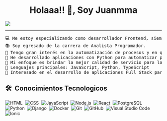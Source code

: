 <h1 align="center"> Holaaa!! 👋, Soy Juanmma</h1>

<a target="_blank" href="https://www.stefanosst.gr"><img src="https://github.com/user-attachments/assets/873bdd81-e77d-4e12-bf0c-91ed588727d4"/></a>

<hr>

<pre>
💻 Me estoy especializando como desarrollador Frontend, siempre atento a las nuevas tecnologías y en constante aprendizaje.
📚 Soy egresado de la carrera de Analista Programador.
📝 Tengo gran interés en la automatización de procesos y en que estas sean amigables con el usuario.
🔭 He desarrollado aplicaciones con Python para automatizar procesos de Excel en el área de ecommerce.
🌱 Mi enfoque es brindar la mejor calidad de servicio para la satisfacción total del cliente.
🌟 Lenguajes principales: JavaScript, Python, TypeScript
🚩 Interesado en el desarrollo de aplicaciones Full Stack para Machine Learning.
</pre>


<div>

  ## 🛠️ &nbsp;Conocimientos Tecnologicos

  ![HTML](https://img.shields.io/badge/-HTML-0D1117?style=flat&logo=HTML5)&nbsp;
  ![CSS](https://img.shields.io/badge/-CSS-0D1117?style=flat&logo=CSS3&logoColor=1572B6)&nbsp;
  ![JavaScript](https://img.shields.io/badge/-JavaScript-0D1117?style=flat&logo=javascript)&nbsp;
  ![Node.js](https://img.shields.io/badge/-Node.js-0D1117?style=flat&logo=node.js)&nbsp;
  ![React](https://img.shields.io/badge/-React-0D1117?style=flat&logo=react)&nbsp;
  ![PostgreSQL](https://img.shields.io/badge/-PostgreSQL-0D1117?style=flat&logo=postgresql)&nbsp;
  ![Python](https://img.shields.io/badge/-Python-0D1117?style=flat&logo=python)&nbsp;
  ![Django](https://img.shields.io/badge/-Django-0D1117?style=flat&logo=django)&nbsp;
  ![Docker](https://img.shields.io/badge/-Docker-0D1117?style=flat&logo=docker)&nbsp;
  ![Git](https://img.shields.io/badge/-Git-0D1117?style=flat&logo=git)&nbsp;
  ![GitHub](https://img.shields.io/badge/-GitHub-0D1117?style=flat&logo=github)&nbsp;
  ![Visual Studio Code](https://img.shields.io/badge/-VS%20Code-0D1117?style=flat&logo=visual-studio-code&logoColor=007ACC)&nbsp;
  ![Ionic](https://img.shields.io/badge/-Ionic-0D1117?style=flat&logo=Ionic)&nbsp;

</div>
